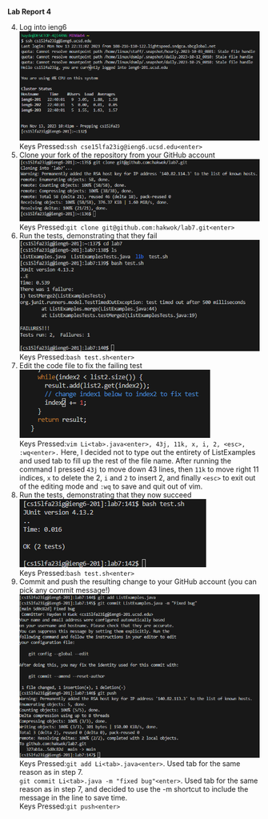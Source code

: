 **Lab Report 4**

4. Log into ieng6<br />
   ![screen1](/Screenshots/lab7-1.png)<br />
   Keys Pressed:```ssh cse15lfa23ig@ieng6.ucsd.edu<enter>```<br />
5. Clone your fork of the repository from your GitHub account<br />
   ![screen2](/Screenshots/lab7-2.png)<br />
   Keys Pressed:```git clone git@github.com:hakwok/lab7.git<enter>```<br />
6. Run the tests, demonstrating that they fail<br />
   ![screen3](/Screenshots/lab7-3.png)<br />
   Keys Pressed:```bash test.sh<enter>```<br />
7. Edit the code file to fix the failing test<br />
    ![screen4](/Screenshots/labt7-4.png)<br />
    Keys Pressed:```vim Li<tab>.java<enter>, 43j, 11k, x, i, 2, <esc>, :wq<enter>.``` Here, I decided not to type out the entirety of ListExamples and used tab to fill up the rest of the file name. After running the command I pressed ```43j``` to move down 43 lines, then ```11k``` to move right 11 indices, ```x``` to delete the 2, ```i``` and ```2``` to insert 2, and finally ```<esc>``` to exit out of the editing mode and ```:wq``` to save and quit out of vim.<br />
8. Run the tests, demonstrating that they now succeed<br />
    ![screen5](/Screenshots/labt7-5.png)<br />
    Keys Pressed:```bash test.sh<enter>```<br />
9. Commit and push the resulting change to your GitHub account (you can pick any commit message!)<br />
    ![screen6](/Screenshots/labt7-6.png)<br />
   Keys Pressed:```git add Li<tab>.java<enter>```. Used tab for the same reason as in step 7.<br />
   ```git commit Li<tab>.java -m "fixed bug"<enter>```. Used tab for the same reason as in step 7, and decided to use the -m shortcut to include the message in the line to save time. <br />
   Keys Pressed:```git push<enter>```<br />

